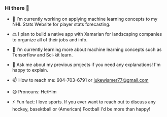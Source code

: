 ### Hi there 👋

- 🔭 I’m currently working on applying machine learning concepts to my NHL Stats Website for player stats forecasting. 

- 🔜 I plan to build a native app with Xamarian for landscaping companies to organize all of their jobs and info.

- 🌱 I’m currently learning more about machine learning concepts such as Tensorflow and Sci-kit learn.

- 💬 Ask me about my previous projects if you need any explanations! I'm happy to explain.

- 📫 How to reach me: 604-703-6791 or lukewismer77@gmail.com

- 😄 Pronouns: He/Him

- ⚡ Fun fact: I love sports. If you ever want to reach out to discuss any hockey, basektball or (American) Football I'd be more than happy!
